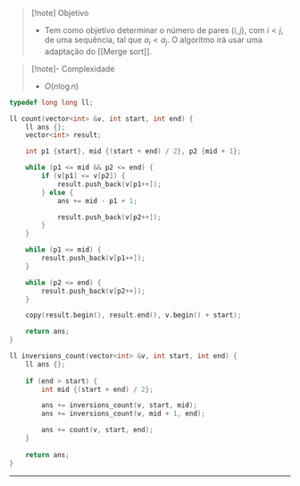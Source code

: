 > [!note] Objetivo
> - Tem como objetivo determinar o número de pares $(i, j)$, com $i < j$, de uma sequência, tal que $a_i < a_j$. O algoritmo irá usar uma adaptação do [[Merge sort]].

> [!note]- Complexidade
> - $O(n \log n)$

```cpp
typedef long long ll;

ll count(vector<int> &v, int start, int end) {
	ll ans {};
    vector<int> result;

    int p1 {start}, mid {(start + end) / 2}, p2 {mid + 1};

    while (p1 <= mid && p2 <= end) {
        if (v[p1] <= v[p2]) {
            result.push_back(v[p1++]);
        } else {
			ans += mid - p1 + 1;

            result.push_back(v[p2++]);
        }
    }

    while (p1 <= mid) {
        result.push_back(v[p1++]);
    }

    while (p2 <= end) {
        result.push_back(v[p2++]);
    }

    copy(result.begin(), result.end(), v.begin() + start);

	return ans;
}

ll inversions_count(vector<int> &v, int start, int end) {
    ll ans {};
    
    if (end > start) {
        int mid {(start + end) / 2};

        ans += inversions_count(v, start, mid);
        ans += inversions_count(v, mid + 1, end);

        ans += count(v, start, end);
    }
    
    return ans;
}
```

---